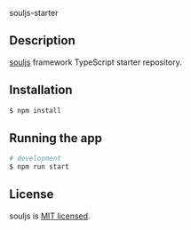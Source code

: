 souljs-starter

## Description

[souljs](https://github.com/my-soul/souljs) framework TypeScript starter repository.

## Installation

```bash
$ npm install
```

## Running the app

```bash
# development
$ npm run start
```

## License

  souljs is [MIT licensed](LICENSE).
